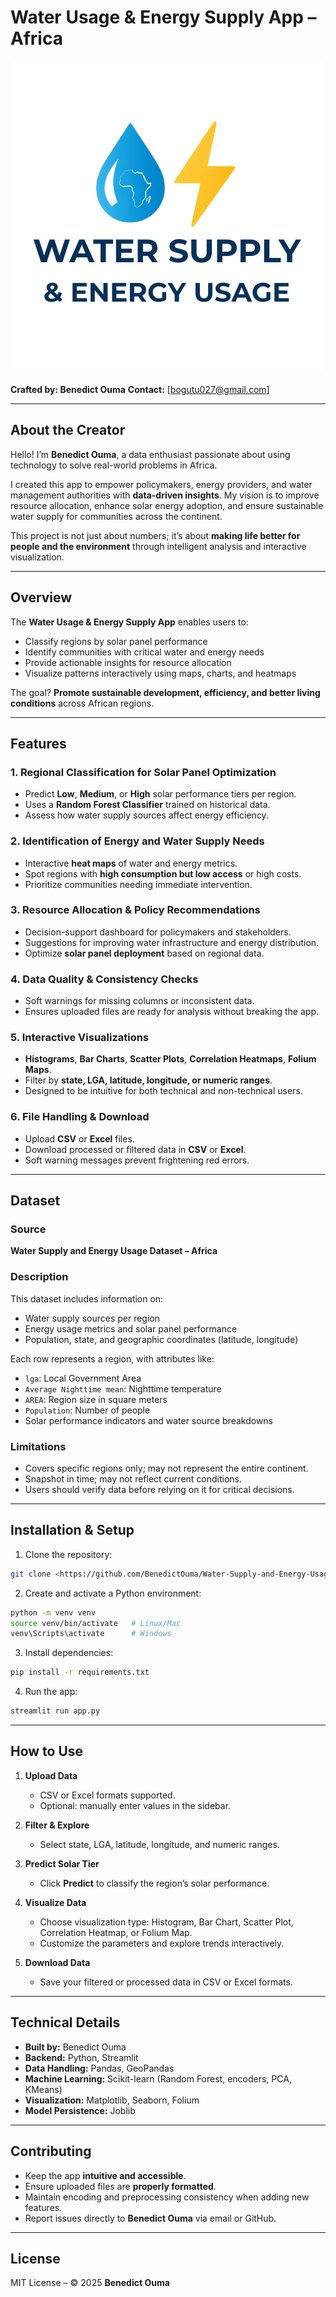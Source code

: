 # Water Usage & Energy Supply App – Africa

![App Logo](logo/logo.png)

**Crafted by: Benedict Ouma**
**Contact:** \[bogutu027@gmail.com]

---

## About the Creator

Hello! I’m **Benedict Ouma**, a data enthusiast passionate about using technology to solve real-world problems in Africa.

I created this app to empower policymakers, energy providers, and water management authorities with **data-driven insights**. My vision is to improve resource allocation, enhance solar energy adoption, and ensure sustainable water supply for communities across the continent.

This project is not just about numbers; it’s about **making life better for people and the environment** through intelligent analysis and interactive visualization.

---

## Overview

The **Water Usage & Energy Supply App** enables users to:

* Classify regions by solar panel performance
* Identify communities with critical water and energy needs
* Provide actionable insights for resource allocation
* Visualize patterns interactively using maps, charts, and heatmaps

The goal? **Promote sustainable development, efficiency, and better living conditions** across African regions.

---

## Features

### 1. Regional Classification for Solar Panel Optimization

* Predict **Low**, **Medium**, or **High** solar performance tiers per region.
* Uses a **Random Forest Classifier** trained on historical data.
* Assess how water supply sources affect energy efficiency.

### 2. Identification of Energy and Water Supply Needs

* Interactive **heat maps** of water and energy metrics.
* Spot regions with **high consumption but low access** or high costs.
* Prioritize communities needing immediate intervention.

### 3. Resource Allocation & Policy Recommendations

* Decision-support dashboard for policymakers and stakeholders.
* Suggestions for improving water infrastructure and energy distribution.
* Optimize **solar panel deployment** based on regional data.

### 4. Data Quality & Consistency Checks

* Soft warnings for missing columns or inconsistent data.
* Ensures uploaded files are ready for analysis without breaking the app.

### 5. Interactive Visualizations

* **Histograms**, **Bar Charts**, **Scatter Plots**, **Correlation Heatmaps**, **Folium Maps**.
* Filter by **state, LGA, latitude, longitude, or numeric ranges**.
* Designed to be intuitive for both technical and non-technical users.

### 6. File Handling & Download

* Upload **CSV** or **Excel** files.
* Download processed or filtered data in **CSV** or **Excel**.
* Soft warning messages prevent frightening red errors.

---

## Dataset

### Source

**Water Supply and Energy Usage Dataset – Africa**

### Description

This dataset includes information on:

* Water supply sources per region
* Energy usage metrics and solar panel performance
* Population, state, and geographic coordinates (latitude, longitude)

Each row represents a region, with attributes like:

* `lga`: Local Government Area
* `Average Nighttime mean`: Nighttime temperature
* `AREA`: Region size in square meters
* `Population`: Number of people
* Solar performance indicators and water source breakdowns

### Limitations

* Covers specific regions only; may not represent the entire continent.
* Snapshot in time; may not reflect current conditions.
* Users should verify data before relying on it for critical decisions.

---

## Installation & Setup

1. Clone the repository:

```bash
git clone <https://github.com/BenedictOuma/Water-Supply-and-Energy-Usage.git>
```

2. Create and activate a Python environment:

```bash
python -m venv venv
source venv/bin/activate   # Linux/Mac
venv\Scripts\activate      # Windows
```

3. Install dependencies:

```bash
pip install -r requirements.txt
```

4. Run the app:

```bash
streamlit run app.py
```

---

## How to Use

1. **Upload Data**

   * CSV or Excel formats supported.
   * Optional: manually enter values in the sidebar.

2. **Filter & Explore**

   * Select state, LGA, latitude, longitude, and numeric ranges.

3. **Predict Solar Tier**

   * Click **Predict** to classify the region’s solar performance.

4. **Visualize Data**

   * Choose visualization type: Histogram, Bar Chart, Scatter Plot, Correlation Heatmap, or Folium Map.
   * Customize the parameters and explore trends interactively.

5. **Download Data**

   * Save your filtered or processed data in CSV or Excel formats.

---

## Technical Details

* **Built by:** Benedict Ouma
* **Backend:** Python, Streamlit
* **Data Handling:** Pandas, GeoPandas
* **Machine Learning:** Scikit-learn (Random Forest, encoders, PCA, KMeans)
* **Visualization:** Matplotlib, Seaborn, Folium
* **Model Persistence:** Joblib

---

## Contributing

* Keep the app **intuitive and accessible**.
* Ensure uploaded files are **properly formatted**.
* Maintain encoding and preprocessing consistency when adding new features.
* Report issues directly to **Benedict Ouma** via email or GitHub.

---

## License

MIT License – © 2025 **Benedict Ouma**